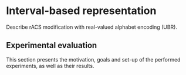 # Interval-based representation
Describe rACS modification with real-valued alphabet encoding (UBR).

## Experimental evaluation
This section presents the motivation, goals and set-up of the performed experiments, as well as their results.